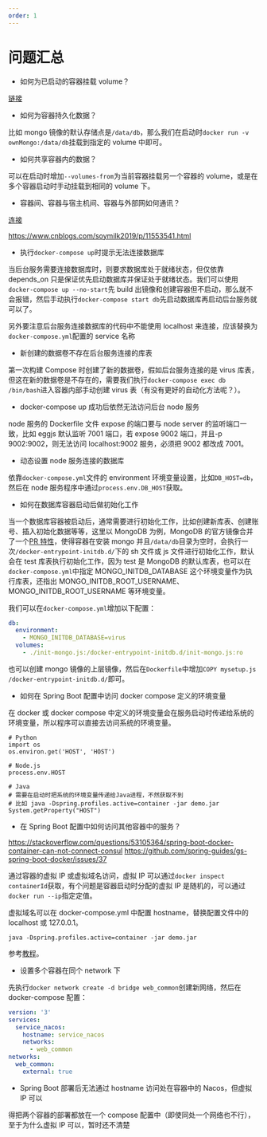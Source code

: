 ```yaml
---
order: 1
---
```


# 问题汇总

- 如何为已启动的容器挂载 volume？

[链接](https://www.jb51.net/article/157179.htm)

- 如何为容器持久化数据？

比如 mongo 镜像的默认存储点是`/data/db`，那么我们在启动时`docker run -v ownMongo:/data/db`挂载到指定的 volume 中即可。

- 如何共享容器内的数据？

可以在启动时增加`--volumes-from`为当前容器挂载另一个容器的 volume，或是在多个容器启动时手动挂载到相同的 volume 下。

- 容器间、容器与宿主机间、容器与外部网如何通讯？

[连接](https://www.jianshu.com/p/21d66ca6115e)

https://www.cnblogs.com/soymilk2019/p/11553541.html

- 执行`docker-compose up`时提示无法连接数据库

当后台服务需要连接数据库时，则要求数据库处于就绪状态，但仅依靠 depends_on 只是保证优先启动数据库并保证处于就绪状态。我们可以使用`docker-compose up --no-start`先 build 出镜像和创建容器但不启动，那么就不会报错，然后手动执行`docker-compose start db`先启动数据库再启动后台服务就可以了。

另外要注意后台服务连接数据库的代码中不能使用 localhost 来连接，应该替换为`docker-compose.yml`配置的 service 名称

- 新创建的数据卷不存在后台服务连接的库表

第一次构建 Compose 时创建了新的数据卷，假如后台服务连接的是 virus 库表，但这在新的数据卷是不存在的，需要我们执行`docker-compose exec db /bin/bash`进入容器内部手动创建 virus 表（有没有更好的自动化方法呢？）。

- docker-compose up 成功后依然无法访问后台 node 服务

node 服务的 Dockerfile 文件 expose 的端口要与 node server 的监听端口一致，比如 eggjs 默认监听 7001 端口，若 expose 9002 端口，并且-p 9002:9002，则无法访问 localhost:9002 服务，必须把 9002 都改成 7001。

- 动态设置 node 服务连接的数据库

依靠`docker-compose.yml`文件的 environment 环境变量设置，比如`DB_HOST=db`，然后在 node 服务程序中通过`process.env.DB_HOST`获取。

- 如何在数据库容器启动后做初始化工作

当一个数据库容器被启动后，通常需要进行初始化工作，比如创建新库表、创建账号、插入初始化数据等等，这里以 MongoDB 为例，MongoDB 的官方镜像合并了一个[PR 特性](https://github.com/docker-library/mongo/pull/145)，使得容器在安装 mongo 并且`/data/db`目录为空时，会执行一次`/docker-entrypoint-initdb.d/`下的 sh 文件或 js 文件进行初始化工作，默认会在 test 库表执行初始化工作，因为 test 是 MongoDB 的默认库表，也可以在`docker-compose.yml`中指定 MONGO_INITDB_DATABASE 这个环境变量作为执行库表，还指出 MONGO_INITDB_ROOT_USERNAME、MONGO_INITDB_ROOT_USERNAME 等环境变量。

我们可以在`docker-compose.yml`增加以下配置：

```yml
db:
  environment:
    - MONGO_INITDB_DATABASE=virus
  volumes:
    - ./init-mongo.js:/docker-entrypoint-initdb.d/init-mongo.js:ro
```

也可以创建 mongo 镜像的上层镜像，然后在`Dockerfile`中增加`COPY mysetup.js /docker-entrypoint-initdb.d/`即可。

- 如何在 Spring Boot 配置中访问 docker compose 定义的环境变量

在 docker 或 docker compose 中定义的环境变量会在服务启动时传递给系统的环境变量，所以程序可以直接去访问系统的环境变量。

```
# Python
import os
os.environ.get('HOST', 'HOST')

# Node.js
process.env.HOST

# Java
# 需要在启动时把系统的环境变量传递给Java进程，不然获取不到
# 比如 java -Dspring.profiles.active=container -jar demo.jar
System.getProperty("HOST")
```

- 在 Spring Boot 配置中如何访问其他容器中的服务？

https://stackoverflow.com/questions/53105364/spring-boot-docker-container-can-not-connect-consul
https://github.com/spring-guides/gs-spring-boot-docker/issues/37

通过容器的虚拟 IP 或虚拟域名访问，虚拟 IP 可以通过`docker inspect containerId`获取，有个问题是容器启动时分配的虚拟 IP 是随机的，可以通过`docker run --ip`指定定值。

虚拟域名可以在 docker-compose.yml 中配置 hostname，替换配置文件中的 localhost 或 127.0.0.1。

`java -Dspring.profiles.active=container -jar demo.jar`

参考[教程](https://github.com/spring-guides/gs-spring-boot-docker)。

- 设置多个容器在同个 network 下

先执行`docker network create -d bridge web_common`创建新网络，然后在 docker-compose 配置：

```yml
version: '3'
services:
  service_nacos:
    hostname: service_nacos
    networks:
      - web_common
networks:
  web_common:
    external: true
```

- Spring Boot 部署后无法通过 hostname 访问处在容器中的 Nacos，但虚拟 IP 可以

得把两个容器的部署都放在一个 compose 配置中（即使同处一个网络也不行），至于为什么虚拟 IP 可以，暂时还不清楚
